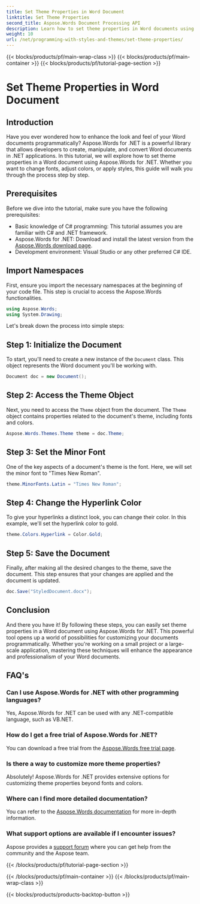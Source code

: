 ```yaml
---
title: Set Theme Properties in Word Document
linktitle: Set Theme Properties
second_title: Aspose.Words Document Processing API
description: Learn how to set theme properties in Word documents using Aspose.Words for .NET. Follow our step-by-step guide to customize fonts and colors easily.
weight: 10
url: /net/programming-with-styles-and-themes/set-theme-properties/
---
```


{{< blocks/products/pf/main-wrap-class >}}
{{< blocks/products/pf/main-container >}}
{{< blocks/products/pf/tutorial-page-section >}}

# Set Theme Properties in Word Document

## Introduction

Have you ever wondered how to enhance the look and feel of your Word documents programmatically? Aspose.Words for .NET is a powerful library that allows developers to create, manipulate, and convert Word documents in .NET applications. In this tutorial, we will explore how to set theme properties in a Word document using Aspose.Words for .NET. Whether you want to change fonts, adjust colors, or apply styles, this guide will walk you through the process step by step.

## Prerequisites

Before we dive into the tutorial, make sure you have the following prerequisites:

- Basic knowledge of C# programming: This tutorial assumes you are familiar with C# and .NET framework.
- Aspose.Words for .NET: Download and install the latest version from the [Aspose.Words download page](https://releases.aspose.com/words/net/).
- Development environment: Visual Studio or any other preferred C# IDE.

## Import Namespaces

First, ensure you import the necessary namespaces at the beginning of your code file. This step is crucial to access the Aspose.Words functionalities.

```csharp
using Aspose.Words;
using System.Drawing;
```

Let's break down the process into simple steps:

## Step 1: Initialize the Document

To start, you'll need to create a new instance of the `Document` class. This object represents the Word document you'll be working with.

```csharp
Document doc = new Document();
```

## Step 2: Access the Theme Object

Next, you need to access the `Theme` object from the document. The `Theme` object contains properties related to the document's theme, including fonts and colors.

```csharp
Aspose.Words.Themes.Theme theme = doc.Theme;
```

## Step 3: Set the Minor Font

One of the key aspects of a document's theme is the font. Here, we will set the minor font to "Times New Roman".

```csharp
theme.MinorFonts.Latin = "Times New Roman";
```

## Step 4: Change the Hyperlink Color

To give your hyperlinks a distinct look, you can change their color. In this example, we'll set the hyperlink color to gold.

```csharp
theme.Colors.Hyperlink = Color.Gold;
```

## Step 5: Save the Document

Finally, after making all the desired changes to the theme, save the document. This step ensures that your changes are applied and the document is updated.

```csharp
doc.Save("StyledDocument.docx");
```

## Conclusion

And there you have it! By following these steps, you can easily set theme properties in a Word document using Aspose.Words for .NET. This powerful tool opens up a world of possibilities for customizing your documents programmatically. Whether you're working on a small project or a large-scale application, mastering these techniques will enhance the appearance and professionalism of your Word documents.

## FAQ's

### Can I use Aspose.Words for .NET with other programming languages?  
Yes, Aspose.Words for .NET can be used with any .NET-compatible language, such as VB.NET.

### How do I get a free trial of Aspose.Words for .NET?  
You can download a free trial from the [Aspose.Words free trial page](https://releases.aspose.com/).

### Is there a way to customize more theme properties?  
Absolutely! Aspose.Words for .NET provides extensive options for customizing theme properties beyond fonts and colors.

### Where can I find more detailed documentation?  
You can refer to the [Aspose.Words documentation](https://reference.aspose.com/words/net/) for more in-depth information.

### What support options are available if I encounter issues?  
Aspose provides a [support forum](https://forum.aspose.com/c/words/8) where you can get help from the community and the Aspose team.

{{< /blocks/products/pf/tutorial-page-section >}}

{{< /blocks/products/pf/main-container >}}
{{< /blocks/products/pf/main-wrap-class >}}

{{< blocks/products/products-backtop-button >}}

